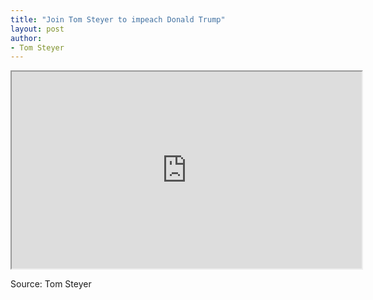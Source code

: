 ```yaml
---
title: "Join Tom Steyer to impeach Donald Trump"
layout: post
author:
- Tom Steyer
---
```


<iframe width="560" height="315" src="https://www.youtube.com/embed/GXl8vRmLeJk" title="Join Tom Steyer to impeach Donald Trump"></iframe>

Source: Tom Steyer
